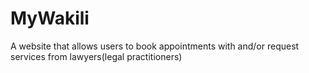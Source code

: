 # MyWakili
 A website that allows users to book appointments with and/or request services from lawyers(legal practitioners)
